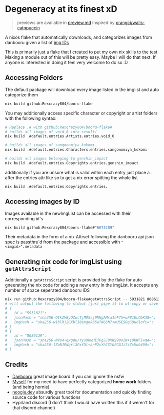 # Degeneracy at its finest xD
> previews are available in [preview.md](preview.md) inspired by [orangci/walls-catppuccin](https://github.com/orangci/walls-catppuccin-mocha)

A nixos flake that automatically downloads, and categorizes images from
danbooru given a list of [img IDs](nix/imgList.nix)

This is primarily just a flake that I created to put my own nix skills to the
test. Making a module out of this will be pretty easy. Maybe I will do that
next. If anyone is interested in doing it feel very welcome to do so :D

## Accessing Folders
The default package will download every image listed in the imglist and auto
categorize them
```sh
nix build github:Rexcrazy804/booru-flake
```

You may additionally access specific character or copyright or artist folders
with the following syntax: 
```sh
# Replace .# with github:Rexcrazy804/booru-flake#
# builds all images of void_0 into result/
nix build .#default.entries.Artists.entries.void_0

# builds all images of sangonomiya_kokomi
nix build .#default.entries.Characters.entries.sangonomiya_kokomi

# builds all images belonging to genshin_impact
nix build .#default.entries.Copyrights.entries.genshin_impact
```
additionally if you are unsure what is valid within each entry just place a `.` after the 
entries attr like so to get a nix error spitting the whole list
```
nix build .#default.entries.Copyrights.entries.
```

## Accessing images by ID
Images available in the newImgList can be accessed with their corresponding
id's
```sh
nix build github:Rexcrazy804/booru-flake#"6073289"
```

Their metadata in the form of a nix Attrset following the danbooru api json
spec is passthru'd from the package and accessible with `"<imgid>".metadata`

## Generating nix code for imgList using `getAttrsScript`
Additionally a `getAttrsScript` script is provided by the flake for auto
gneerating the nix code for adding a new entry in the imgList. It accepts any
number of space seperated danbooru IDS
```sh
nix run github:Rexcrazy804/booru-flake#getAttrsScript -- 5931821 8086139
# will output the following to stdout [just pipe it to wl-copy or save to file]
# {
#   id = "5931821";
#   jsonHash = "sha256-OIkZVByQZucTjMDSsj9MNgAMsa1eF75+uPB1ELObK38=";
#   imgHash = "sha256-w1blRj2GXbl18eAgokb5o7NGbN7+mUSESOqGDud1ofc=";
# }
# {
#   id = "8086139";
#   jsonHash = "sha256-NVu4+qxgdu/YyuUkwHEj6gJJ0KW29UoiW+sUkWFIwqA=";
#   imgHash = "sha256-lZoNJPNqrl3PxYDl+anP2vYhCXYbRGGJi7zZxMwb490=";
# }
```

## Credits
- [Danbooru](https://danbooru.donmai.us/) great image board if you can ignore
the nsfw
- [Myself](https://github.com/Rexcrazy804) for my need to have perfectly
categorized **home work** folders (and being hornie)
- [noogle.dev](https://noogle.dev/) absurdly great tool for documentation and
quickly finding source code for various functions
- Hyprland discord (I don't think I would have written this if it weren't for that discord channel)
